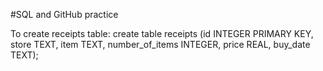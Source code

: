 #SQL and GitHub practice

To create receipts table:
create table receipts (id INTEGER PRIMARY KEY, store TEXT, item TEXT, number_of_items INTEGER, price REAL, buy_date TEXT);

